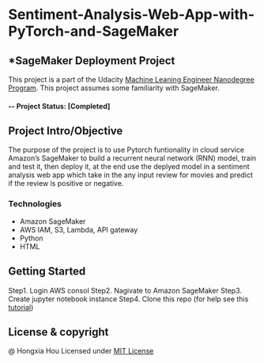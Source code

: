 # Sentiment-Analysis-Web-App-with-PyTorch-and-SageMaker
## *SageMaker Deployment Project

This project is a part of the Udacity [Machine Leaning Engineer Nanodegree Program](https://www.udacity.com/courses/all). This project assumes some familiarity with SageMaker.

#### -- Project Status: [Completed]

## Project Intro/Objective
The purpose of the project is to use Pytorch funtionality in cloud service Amazon’s SageMaker to build a recurrent neural network (RNN) model, train and test it, then deploy it, at the end use the deplyed model in a sentiment analysis web app which take in the any input review for movies and predict if the review is positive or negative.

### Technologies 
* Amazon SageMaker
* AWS IAM, S3, Lambda, API gateway
* Python
* HTML 

## Getting Started

Step1. Login AWS consol
Step2. Nagivate to Amazon SageMaker
Step3. Create jupyter notebook instance
Step4. Clone this repo (for help see this [tutorial](https://help.github.com/articles/cloning-a-repository/))
    
## License & copyright
@ Hongxia Hou
Licensed under [MIT License](LICENSE)
